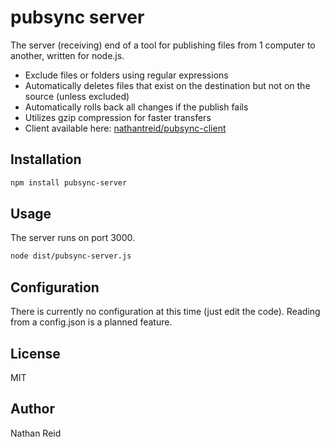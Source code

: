 pubsync server
========

The server (receiving) end of a tool for publishing files from 1 computer to another, written for node.js.

* Exclude files or folders using regular expressions
* Automatically deletes files that exist on the destination but not on the source (unless excluded)
* Automatically rolls back all changes if the publish fails
* Utilizes gzip compression for faster transfers
* Client available here: [nathantreid/pubsync-client]


Installation
---
```sh
npm install pubsync-server
```

Usage
---
The server runs on port 3000.

```sh
node dist/pubsync-server.js
```

Configuration
---
There is currently no configuration at this time (just edit the code). Reading from a config.json is a planned feature.

License
---

MIT

Author
---
Nathan Reid


[nathantreid/pubsync-client]:https://github.com/nathantreid/pubsync-client